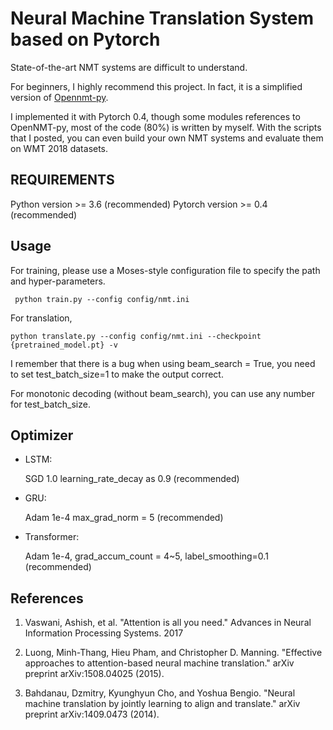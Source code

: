 Neural Machine Translation System based on Pytorch
==========
State-of-the-art NMT systems are difficult to understand. 

For beginners, I highly recommend this project. In fact, it is a simplified version of [Opennmt-py](https://github.com/OpenNMT/OpenNMT-py).

I implemented it with Pytorch 0.4, though some modules references to OpenNMT-py, most of the code (80%) is written by myself.
With the scripts that I posted, you can even build your own NMT systems and evaluate them on WMT 2018 datasets.


REQUIREMENTS
------------
Python version >= 3.6 (recommended)
Pytorch version >= 0.4 (recommended)

Usage
------------
For training, please use a Moses-style configuration file to specify the path and hyper-parameters.
    
     python train.py --config config/nmt.ini

For translation,

    python translate.py --config config/nmt.ini --checkpoint {pretrained_model.pt} -v

I remember that there is a bug when using beam_search = True, you need to set test_batch_size=1 to make the output correct.

For monotonic decoding (without beam_search), you can use any number for test_batch_size.

## Optimizer
- LSTM:

    SGD 1.0
    learning_rate_decay as 0.9 (recommended)

- GRU: 

    Adam 1e-4 
    max_grad_norm = 5 (recommended) 

- Transformer: 

    Adam 1e-4, 
    grad_accum_count = 4~5, 
    label_smoothing=0.1 (recommended)

## References

1. Vaswani, Ashish, et al. "Attention is all you need." Advances in Neural Information Processing Systems. 2017

2. Luong, Minh-Thang, Hieu Pham, and Christopher D. Manning. "Effective approaches to attention-based neural machine translation." arXiv preprint arXiv:1508.04025 (2015).

3. Bahdanau, Dzmitry, Kyunghyun Cho, and Yoshua Bengio. "Neural machine translation by jointly learning to align and translate." arXiv preprint arXiv:1409.0473 (2014).

